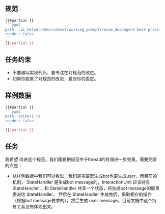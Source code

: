 
## 规范


`````js
{{#partial }}
```yaml
path: .ai_helper/dev/context/working_prompt/reuse_doc/agent-best-practice.md
render: false
```
{{/partial }}
`````


## 任务约束

- 不要编写实现代码，要专注在对规范的改进。
- 如果你脱离了对规范的改进，是对你的否定。

## 样例数据

`````js
{{#partial }}
```yaml
path: spike/1.js
render: false
```
{{/partial }}
`````

## 任务

我希望 改进这个规范，我们需要把规范中子thread的处理进一步完善。需要完善的点是：
- 从样例数据中我们可以看出，我们是需要既生成bot也要生成user，而目前的机制， StateHandler 是生成bot message的，InteractionUnit 应该持有 StateHandler ，和 StateHandler 共享一个状态，将生成bot message的职责委派给 StateHandler， 然后在 StateHandler 生成完后，采取相应的操作（根据bot message要求的），然后生成 user message，目前文档中这个持有关系没有体现出来。